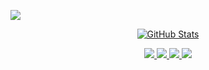 ![](assets/images/header.png)

<p align="center">
  <a href="https://github.com/aaitor">
    <img alt="GitHub Stats" src="https://github-readme-stats.vercel.app/api?username=aaitor&custom_title=GitHub%20Stats&show_icons=true&theme=github_dark&count_private=true&include_all_commits=true&hide_border=true" />
  </a>
</p>

<p align="center">
  <a href="https://github.com/aitor">
    <img src="https://img.shields.io/badge/github-aaitor-211F1F?logo=github&logoColor=white&style=flat-square" />
  </a>
  <a href="https://whe.me">
    <img src=ihttps://img.shields.io/badge/website-nevermined.io-1BC?logo=react&logoColor=white&style=flat-square" />
  </a>
  <a href="https://www.linkedin.com/in/aitorargomaniz">
    <img src="https://img.shields.io/badge/linkedin-Aitor_Argomaniz-0072B1?logo=linkedin&style=flat-square" />
  </a>
  <a href="mailto:aaitor@gmail.com">
    <img src="https://img.shields.io/badge/email-aaitor@gmail.com-211F1F?logo=&style=flat-square" />
  </a>
</p>
